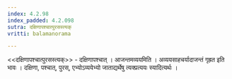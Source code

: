```yaml
---
index: 4.2.98
index_padded: 4.2.098
sutra: दक्षिणापश्चात्पुरसस्त्यक्
vritti: balamanorama

---
```

<<दक्षिणापश्चात्पुरसस्त्यक्>> - दक्षिणापश्चात् । आजन्तमव्ययमिति । अव्ययसाहचर्यादाजन्तं गृह्रत इति भावः । दक्षिणा, पश्चात्, पुरस्, एभ्योऽव्ययेभ्यो जाताद्यर्थेषु त्यक्प्रत्ययः स्यादित्यर्थः ।